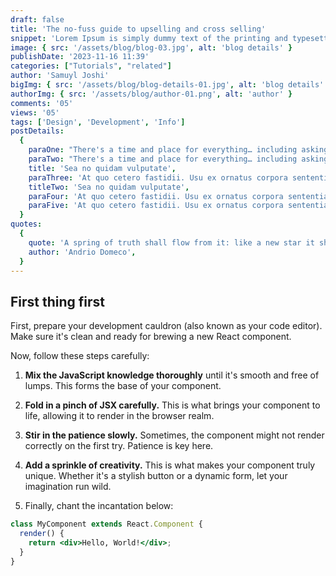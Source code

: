 ```yaml
---
draft: false
title: 'The no-fuss guide to upselling and cross selling'
snippet: 'Lorem Ipsum is simply dummy text of the printing and typesetting industry.'
image: { src: '/assets/blog/blog-03.jpg', alt: 'blog details' }
publishDate: '2023-11-16 11:39'
categories: ["Tutorials", "related"]
author: 'Samuyl Joshi'
bigImg: { src: '/assets/blog/blog-details-01.jpg', alt: 'blog details' }
authorImg: { src: '/assets/blog/author-01.png', alt: 'author' }
comments: '05'
views: '05'
tags: ['Design', 'Development', 'Info']
postDetails:
  {
    paraOne: "There's a time and place for everything… including asking for reviews. For instance: you should not asking for a review on your checkout page. The sole purpose of this page is to guide your customer to complete their purchase, and this means that the page should be as minimalist and pared-down possible. You don't want to have any unnecessary elements or Call To Actions.",
    paraTwo: "There's a time and place for everything… including asking for reviews. For instance: you should not asking for a review on your checkout page. The sole purpose of this page is to guide your customer to complete their purchase, and this means that the page should be as minimalist and pared-down possible. You don't want to have any unnecessary elements or Call To Actions.",
    title: 'Sea no quidam vulputate',
    paraThree: 'At quo cetero fastidii. Usu ex ornatus corpora sententiae, vocibus deleniti ut nec. Ut enim eripuit eligendi est, in iracundia signiferumque quo. Sed virtute suavitate suscipiantur ea, dolor this can eloquentiam ei pro. Suas adversarium interpretaris eu sit, eum viris impedit ne. Erant appareat corrumpit ei vel.',
    titleTwo: 'Sea no quidam vulputate',
    paraFour: 'At quo cetero fastidii. Usu ex ornatus corpora sententiae, vocibus deleniti ut nec. Ut enim eripuit eligendi est, in iracundia signiferumque quo. Sed virtute suavitate suscipiantur ea, dolor this can eloquentiam ei pro. Suas adversarium interpretaris eu sit, eum viris impedit ne. Erant appareat corrumpit ei vel.',
    paraFive: 'At quo cetero fastidii. Usu ex ornatus corpora sententiae, vocibus deleniti ut nec. Ut enim eripuit eligendi est, in iracundia signiferumque quo. Sed virtute suavitate suscipiantur ea, dolor this can eloquentiam ei pro. Suas adversarium interpretaris eu sit, eum viris impedit ne. Erant appareat corrumpit ei vel.',
  }
quotes:
  {
    quote: 'A spring of truth shall flow from it: like a new star it shall scatter the darkness of ignorance, and cause a light heretofore unknown to shine amongst men.',
    author: 'Andrio Domeco',
  }
---
```


## First thing first
First, prepare your development cauldron (also known as your code editor). Make sure it's clean and ready for brewing a new React component.

Now, follow these steps carefully:

1. **Mix the JavaScript knowledge thoroughly** until it's smooth and free of lumps. This forms the base of your component.

2. **Fold in a pinch of JSX carefully.** This is what brings your component to life, allowing it to render in the browser realm.

3. **Stir in the patience slowly.** Sometimes, the component might not render correctly on the first try. Patience is key here.

4. **Add a sprinkle of creativity.** This is what makes your component truly unique. Whether it's a stylish button or a dynamic form, let your imagination run wild.

5. Finally, chant the incantation below:

```jsx
class MyComponent extends React.Component {
  render() {
    return <div>Hello, World!</div>;
  }
}